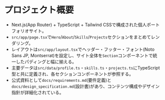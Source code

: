 # プロジェクト概要
- Next.js(App Router) + TypeScript + Tailwind CSSで構成された個人ポートフォリオサイト。
- `src/app/page.tsx`で`Hero`/`About`/`Skills`/`Projects`セクションをまとめてレンダリング。
- レイアウトは`src/app/layout.tsx`でヘッダー・フッター・フォント(Noto Sans JP, Montserrat)を設定し、サイト全体を`Section`コンポーネントで統一したパディングと幅に揃える。
- 主要データは`src/data/profile.ts`・`skills.ts`・`projects.ts`にTypeScript型と共に定義され、各セクションコンポーネントが参照する。
- 公式資料として`docs/requirements.md`(要件定義)と`docs/design_specification.md`(設計書)があり、コンテンツ構成やデザイン指針が詳細化されている。